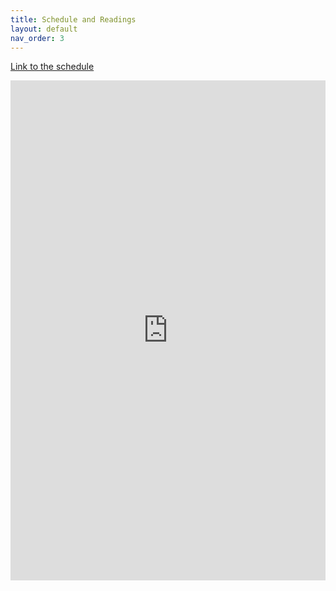 ```yaml
---
title: Schedule and Readings
layout: default
nav_order: 3
---
```

[Link to the schedule](https://docs.google.com/spreadsheets/d/17Tn_BI-l-2kTViasEcFyPEagzlYRDEAtc2HOjdSxNes/edit?usp=sharing)
<iframe src="https://docs.google.com/spreadsheets/d/e/2PACX-1vRS62zdpwKe4N0ih6PvsPphAkkTOacbvZHpssuJ3y4Ui1qaf6rOiHOcdg-HmiKCs-Ym0x8N6FH3lJN6/pubhtml?widget=true&amp;headers=false"
  width="100%" 
    height="800px" 
    frameborder="0" 
    allowfullscreen>
  ></iframe>
